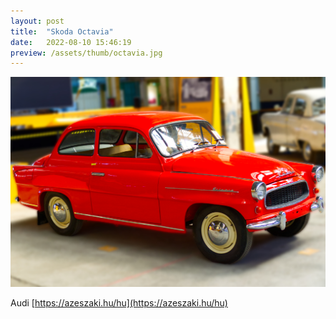 ```yaml
---
layout: post
title:  "Skoda Octavia"
date:   2022-08-10 15:46:19
preview: /assets/thumb/octavia.jpg
---
```


![Audi](/assets/img/octavia.jpg)

Audi [https://azeszaki.hu/hu](https://azeszaki.hu/hu)